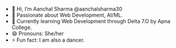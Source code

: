 - 👋 Hi, I’m Aanchal Sharma @aanchalsharma30
- 👀 Passionate about Web Development, AI/ML.
- 🌱 Currently learning Web Development through Delta 7.O by Apna College.
- 😄 Pronouns: She/her
- ⚡ Fun fact: I am also a dancer.

<!---
aanchalsharma30/aanchalsharma30 is a ✨ special ✨ repository because its `README.md` (this file) appears on your GitHub profile.
You can click the Preview link to take a look at your changes.
--->
